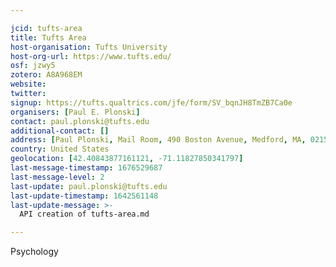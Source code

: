 ```yaml
---

jcid: tufts-area
title: Tufts Area
host-organisation: Tufts University
host-org-url: https://www.tufts.edu/
osf: jzwy5
zotero: A8A968EM
website: 
twitter: 
signup: https://tufts.qualtrics.com/jfe/form/SV_bqnJH8TmZB7Ca0e
organisers: [Paul E. Plonski]
contact: paul.plonski@tufts.edu
additional-contact: []
address: [Paul Plonski, Mail Room, 490 Boston Avenue, Medford, MA, 02155]
country: United States
geolocation: [42.40843877161121, -71.11827850341797]
last-message-timestamp: 1676529687
last-message-level: 2
last-update: paul.plonski@tufts.edu
last-update-timestamp: 1642561148
last-update-message: >-
  API creation of tufts-area.md

---
```


Psychology

